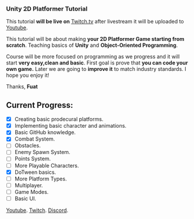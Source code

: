 ### Unity 2D Platformer Tutorial

This tutorial **will be live on** [Twitch.tv](https://Twitch.tv/legatusleman/) after livestream it will be uploaded to [Youtube](https://www.youtube.com/playlist?list=PLdCyf85CeulAWwIjnkamIFm8yPKtIzoAt).

This tutorial will be about making **your 2D Platformer Game starting from scratch**. Teaching basics of **Unity** and **Object-Oriented Programming**.

Course will be more focused on programming as we progress and it will start **very easy,clean and basic**. First goal is prove that **you can code your own game.**
Later we are going to **improve it** to match industry standards.
I hope you enjoy it!

Thanks,
**Fuat**

## Current Progress:
- [x] Creating basic prodecural platforms.
- [x] Implementing basic character and animations.
- [x] Basic GitHub knowledge.
- [x] Combat System.
- [ ] Obstacles.
- [ ] Enemy Spawn System.
- [ ] Points System.
- [ ] More Playable Characters.
- [x] DoTween basics.
- [ ] More Platform Types.
- [ ] Multiplayer.
- [ ] Game Modes.
- [ ] Basic UI.

[Youtube](https://www.youtube.com/playlist?list=PLdCyf85CeulAWwIjnkamIFm8yPKtIzoAt).
[Twitch](https://Twitch.tv/legatusleman/).
[Discord](https://discord.gg/legatusleman/).
